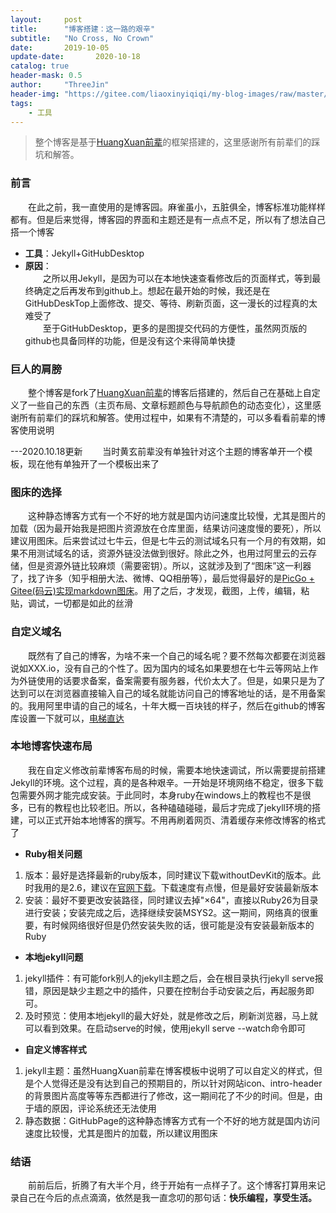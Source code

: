 ```yaml
---
layout:     post
title:      "博客搭建：这一路的艰辛"
subtitle:   "No Cross, No Crown"
date:       2019-10-05
update-date:       2020-10-18
catalog: true
header-mask: 0.5
author:     "ThreeJin"
header-img: "https://gitee.com/liaoxinyiqiqi/my-blog-images/raw/master/img/blog.png"
tags:
    - 工具
---
```

> 整个博客是基于[HuangXuan前辈](https://github.com/Huxpro/huxpro.github.io)的框架搭建的，这里感谢所有前辈们的踩坑和解答。

### 前言
&emsp;&emsp;在此之前，我一直使用的是博客园。麻雀虽小，五脏俱全，博客标准功能样样都有。但是后来觉得，博客园的界面和主题还是有一点点不足，所以有了想法自己搭一个博客
- <b>工具</b>：Jekyll+GitHubDesktop
- <b>原因</b>：  
&emsp;&emsp;之所以用Jekyll，是因为可以在本地快速查看修改后的页面样式，等到最终确定之后再发布到github上。想起在最开始的时候，我还是在GitHubDeskTop上面修改、提交、等待、刷新页面，这一漫长的过程真的太难受了<br>
&emsp;&emsp;至于GitHubDesktop，更多的是图提交代码的方便性，虽然网页版的github也具备同样的功能，但是没有这个来得简单快捷

### 巨人的肩膀
&emsp;&emsp;整个博客是fork了[HuangXuan前辈](https://github.com/Huxpro/huxpro.github.io)的博客后搭建的，然后自己在基础上自定义了一些自己的东西（主页布局、文章标题颜色与导航颜色的动态变化），这里感谢所有前辈们的踩坑和解答。使用过程中，如果有不清楚的，可以多看看前辈的博客使用说明  

---2020.10.18更新
&emsp;&emsp;当时黄玄前辈没有单独针对这个主题的博客单开一个模板，现在他有单独开了一个模板出来了

### 图床的选择
&emsp;&emsp;这种静态博客方式有一个不好的地方就是国内访问速度比较慢，尤其是图片的加载（因为最开始我是把图片资源放在仓库里面，结果访问速度慢的要死），所以建议用图床。后来尝试过七牛云，但是七牛云的测试域名只有一个月的有效期，如果不用测试域名的话，资源外链没法做到很好。除此之外，也用过阿里云的云存储，但是资源外链比较麻烦（需要密钥）。所以，这就涉及到了“图床”这一利器了，找了许多（知乎相册大法、微博、QQ相册等），最后觉得最好的是[PicGo + Gitee(码云)实现markdown图床](https://www.jianshu.com/p/b69950a49ae2)。用了之后，才发现，截图，上传，编辑，粘贴，调试，一切都是如此的丝滑

### 自定义域名
&emsp;&emsp;既然有了自己的博客，为啥不来一个自己的域名呢？要不然每次都要在浏览器说如XXX.io，没有自己的个性了。因为国内的域名如果要想在七牛云等网站上作为外链使用的话要求备案，备案需要有服务器，代价太大了。但是，如果只是为了达到可以在浏览器直接输入自己的域名就能访问自己的博客地址的话，是不用备案的。我用阿里申请的自己的域名，十年大概一百块钱的样子，然后在github的博客库设置一下就可以，[电梯直达](https://www.jianshu.com/p/2647e079741f)

### 本地博客快速布局
&emsp;&emsp;我在自定义修改前辈博客布局的时候，需要本地快速调试，所以需要提前搭建Jekyll的环境。这个过程，真的是各种艰辛。一开始是环境网络不稳定，很多下载包需要外网才能完成安装。于此同时，本身ruby在windows上的教程也不是很多，已有的教程也比较老旧。所以，各种磕磕碰碰，最后才完成了jekyll环境的搭建，可以正式开始本地博客的撰写。不用再刷着网页、清着缓存来修改博客的格式了
- <b>Ruby相关问题</b>
1. 版本：最好是选择最新的ruby版本，同时建议下载withoutDevKit的版本。此时我用的是2.6，建议在[官网下载](https://rubyinstaller.org/downloads)。下载速度有点慢，但是最好安装最新版本
2. 安装：最好不要更改安装路径，同时建议去掉"×64"，直接以Ruby26为目录进行安装；安装完成之后，选择继续安装MSYS2。这一期间，网络真的很重要，有时候网络很好但是仍然安装失败的话，很可能是没有安装最新版本的Ruby
- <b>本地jekyll问题</b>
1. jekyll插件：有可能fork别人的jekyll主题之后，会在根目录执行jekyll serve报错，原因是缺少主题之中的插件，只要在控制台手动安装之后，再起服务即可。
2. 及时预览：使用本地jekyll的最大好处，就是修改之后，刷新浏览器，马上就可以看到效果。在启动serve的时候，使用jekyll serve --watch命令即可
- <b>自定义博客样式</b> 
1. jekyll主题：虽然HuangXuan前辈在博客模板中说明了可以自定义的样式，但是个人觉得还是没有达到自己的预期目的，所以针对网站icon、intro-header的背景图片高度等等东西都进行了修改，这一期间花了不少的时间。但是，由于墙的原因，评论系统还无法使用
2. 静态数据：GitHubPage的这种静态博客方式有一个不好的地方就是国内访问速度比较慢，尤其是图片的加载，所以建议用图床

### 结语
&emsp;&emsp;前前后后，折腾了有大半个月，终于开始有一点样子了。这个博客打算用来记录自己在今后的点点滴滴，依然是我一直念叨的那句话：<b>快乐编程，享受生活。</b>
